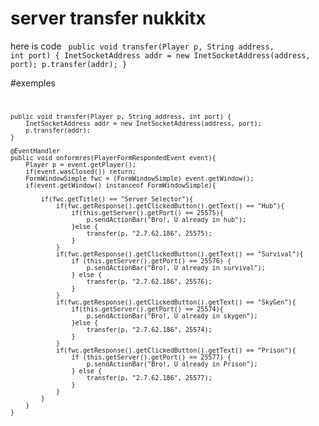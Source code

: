# server transfer nukkitx

here is code
<code>
    public void transfer(Player p, String address, int port) {
        InetSocketAddress addr = new InetSocketAddress(address, port);
        p.transfer(addr);
    }
</code>

#exemples
<code>

    public void transfer(Player p, String address, int port) {
        InetSocketAddress addr = new InetSocketAddress(address, port);
        p.transfer(addr);
    }
    
    @EventHandler
    public void onformres(PlayerFormRespondedEvent event){
        Player p = event.getPlayer();
        if(event.wasClosed()) return;
        FormWindowSimple fwc = (FormWindowSimple) event.getWindow();
        if(event.getWindow() instanceof FormWindowSimple){

            if(fwc.getTitle() == "Server Selector"){
                if(fwc.getResponse().getClickedButton().getText() == "Hub"){
                    if(this.getServer().getPort() == 25575){
                        p.sendActionBar("Bro!, U already in hub");
                    }else {
                        transfer(p, "2.7.62.186", 25575);
                    }
                }
                if(fwc.getResponse().getClickedButton().getText() == "Survival"){
                    if (this.getServer().getPort() == 25576) {
                        p.sendActionBar("Bro!, U already in survival");
                    } else {
                        transfer(p, "2.7.62.186", 25576);
                    }
                }
                if(fwc.getResponse().getClickedButton().getText() == "SkyGen"){
                    if(this.getServer().getPort() == 25574){
                        p.sendActionBar("Bro!, U already in skygen");
                    }else {
                        transfer(p, "2.7.62.186", 25574);
                    }
                }
                if(fwc.getResponse().getClickedButton().getText() == "Prison"){
                    if (this.getServer().getPort() == 25577) {
                        p.sendActionBar("Bro!, U already in Prison");
                    } else {
                        transfer(p, "2.7.62.186", 25577);
                    }
                }
            }
        }
    }
    
</code>
